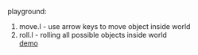 playground:  
1. move.l - use arrow keys to move object inside world  
2. roll.l - rolling all possible objects inside world  
[demo](https://imgur.com/4JelKp9)  

